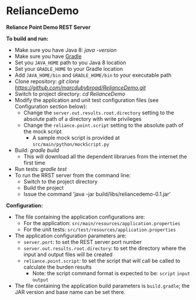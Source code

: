 # RelianceDemo

**Reliance Point Demo REST Server**

**To build and run:**
 - Make sure you have Java 8: *java -version*
 - Make sure you have [Gradle](https://gradle.org/downloads)
 - Set you `JAVA_HOME` path to you Java 8 location
 - Set your `GRADLE_HOME` to your Gradle location
 - Add `JAVA_HOME/bin` and `GRADLE_HOME/bin` to your executable path
 - Clone repository: *git clone https://github.com/marcdubybroad/RelianceDemo.git*
 - Switch to project directory: *cd RelianceDemo*
 - Modify the application and unit test configuration files (see Configuration section below):
   - Change the `server.out.results.root.directory` setting to the absolute path of a directory with write privileges
   - Change the `reliance.point.script` setting to the absolute path of the mock script
     - A sample mock script is provided at `src/main/python/mockScript.py`
 - Build: *gradle build*
   - This will download all the dependent librarues from the internet the first time
 - Run tests: *gradle test*
 - To run the RRST server from the command line:
   - Switch to the project directory
   - Build the project
   - Issue the command 'java -jar build/libs/reliancedemo-0.1.jar'

**Configuration:**
 - The file containing the application configurations are:
   - For the application: `src/main/resources/application.properties`
   - For the unit tests: `src/test/resources/application.properties`
 - The application configuration parameters are:
   - `server.port`: to set the REST server port number
   - `server.out.results.root.directory`: to set the directory where the input and output files will be created
   - `reliance.point.script`: to set the script that will call be called to calculate the burden results
     - Note: the script command format is expected to be: `script` `input` `output`
 - The file containing the application build parameters is `build.gradle`; the JAR version and base name can be set there.
